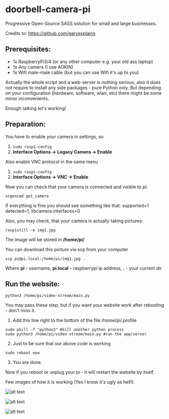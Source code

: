 # doorbell-camera-pi
Progressive Open-Source SASS solution for small and large businesses.

Credits to: https://github.com/garyexplains

## Prerequisites:
- 1x RaspberryPi3/4 (or any other computer e.g. your old ass laptop)
- 1x Any camera (I use AOKIN)
- 1x Wifi male-male cable (but you can use Wifi it's up to you)

Actually the whole script and a web-server is nothing serious, also it does not require to install any side packages - pure Python only.
But depending on your configuration (hardware, software, wlan, etc) there might be some minor inconvenients. 

Enough talking let's working!

## Preparation:

You have to enable your camera in settings, so
1. ```sudo raspi-config```
2. **Interface Options -> Legacy Camera -> Enable**


Also enable VNC protocol in the same menu
1. ```sudo raspi-config```
2. **Interface Options -> VNC -> Enable**

Now you can check that your camera is connected and visible to pi:
```
vcgencmd get_camera
```
If everything is fine you should see something like that:
supported=1 detected=1, libcamera interfaces=0

Also, you may check, that your camera is actually taking pictures:
```
raspistill -o img1.jpg
```
The image will be stored in **/home/pi/**

You can download this picture via scp from your computer
```
scp pi@pi.local:/home/pi/img1.jpg .
```
Where **pi** - username, **pi.local** - raspberrypi ip address, **.** - your current dir


## Run the website:

```
python3 /home/pi/video-stream/main.py
```

You may pass these step, but if you want your website work after rebooting - don't miss it.
1. Add this line right to the bottom of the file /home/pi/.profile
```
sudo pkill -f "python3" #kill another python process 
sudo python3 /home/pi/video-stream/main.py #run the app/server
```
2. Just to be sure that our above code is working
```
sudo reboot now
```
3. You are done.

Now if you reboot or unplug your pi - it will restart the website by itself.

Few images of how it is working (Yes I know it's ugly as hell!).

![alt text](https://github.com/valerii-chirkov/doorbell-camera-pi/blob/main/images/closeup.jpg?raw=true)

![alt text](https://github.com/valerii-chirkov/doorbell-camera-pi/blob/main/images/from_distance.jpg?raw=true)

![alt text](https://github.com/valerii-chirkov/doorbell-camera-pi/blob/main/images/mount.jpg?raw=true)
